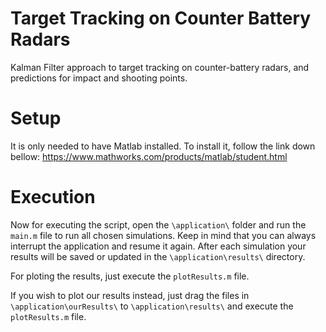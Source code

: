 # Target Tracking on Counter Battery Radars
Kalman Filter approach to target tracking on counter-battery radars, and predictions for impact and shooting points.

# Setup
It is only needed to have Matlab installed. To install it, follow the link down bellow:
https://www.mathworks.com/products/matlab/student.html

# Execution
Now for executing the script, open the ``\application\`` folder and run the ``main.m`` file to run all chosen simulations. Keep in mind that you can always interrupt the application and resume it again. After each simulation your results will be saved or updated in the ``\application\results\`` directory. 

For ploting the results, just execute the ``plotResults.m`` file.

If you wish to plot our results instead, just drag the files in ``\application\ourResults\`` to ``\application\results\`` and execute the ``plotResults.m`` file.
